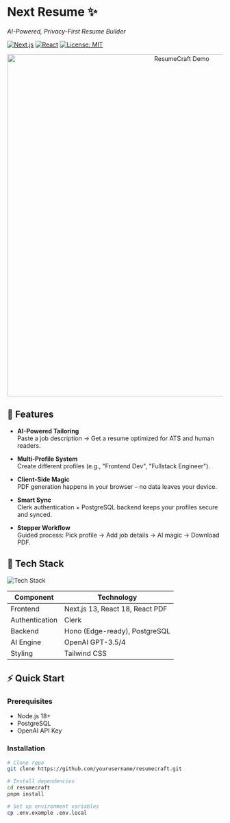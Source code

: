 # Next Resume ✨  
*AI-Powered, Privacy-First Resume Builder*  

[![Next.js](https://img.shields.io/badge/Next.js-15-blue?logo=next.js)](https://nextjs.org/)
[![React](https://img.shields.io/badge/React-19-%2361DAFB?logo=react)](https://react.dev/)
[![License: MIT](https://img.shields.io/badge/License-MIT-yellow.svg)](https://opensource.org/licenses/MIT)

<div align="center">
  <img src="your-demo-gif-url-here" width="800" alt="ResumeCraft Demo">
</div>

## 🚀 Features  
- **AI-Powered Tailoring**  
  Paste a job description → Get a resume optimized for ATS and human readers.  

- **Multi-Profile System**  
  Create different profiles (e.g., "Frontend Dev", "Fullstack Engineer").  

- **Client-Side Magic**  
  PDF generation happens in your browser – no data leaves your device.  

- **Smart Sync**  
  Clerk authentication + PostgreSQL backend keeps your profiles secure and synced.  

- **Stepper Workflow**  
  Guided process: Pick profile → Add job details → AI magic → Download PDF.  

## 🔧 Tech Stack  
![Tech Stack](https://skillicons.dev/icons?i=nextjs,react,typescript,tailwind,postgres,nodejs,openai)  

| Component       | Technology                          |
|-----------------|-------------------------------------|
| Frontend        | Next.js 13, React 18, React PDF     |
| Authentication  | Clerk                               |
| Backend         | Hono (Edge-ready), PostgreSQL       |
| AI Engine       | OpenAI GPT-3.5/4                    |
| Styling         | Tailwind CSS                        |

## ⚡ Quick Start  

### Prerequisites  
- Node.js 18+  
- PostgreSQL  
- OpenAI API Key  

### Installation  
```bash
# Clone repo
git clone https://github.com/yourusername/resumecraft.git

# Install dependencies
cd resumecraft
pnpm install

# Set up environment variables
cp .env.example .env.local

